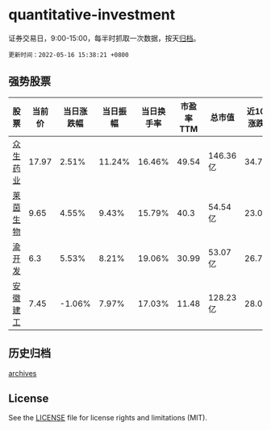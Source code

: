 # quantitative-investment

证券交易日，9:00-15:00，每半时抓取一次数据，按天[归档](archives)。

`更新时间：2022-05-16 15:38:21 +0800`

## 强势股票

|股票|当前价|当日涨跌幅|当日振幅|当日换手率|市盈率TTM|总市值|近10日涨跌幅|
|----|----|----|----|----|----|----|----|
|[众生药业](https://xueqiu.com/S/SZ002317)|17.97|2.51%|11.24%|16.46%|49.54|146.36亿|34.71%|
|[莱茵生物](https://xueqiu.com/S/SZ002166)|9.65|4.55%|9.43%|15.79%|40.3|54.54亿|23.09%|
|[渝开发](https://xueqiu.com/S/SZ000514)|6.3|5.53%|8.21%|19.06%|30.99|53.07亿|26.76%|
|[安徽建工](https://xueqiu.com/S/SH600502)|7.45|-1.06%|7.97%|17.03%|11.48|128.23亿|28.01%|

## 历史归档

[archives](archives)

## License

See the [LICENSE](LICENSE) file for license rights and limitations (MIT).